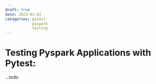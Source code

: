 ```yaml
---
draft: true 
date: 2023-03-03
categories: pytest
            pyspark
            testing
---
```


# Testing Pyspark Applications with Pytest:
...todo
